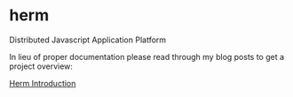 herm
====

Distributed Javascript Application Platform

In lieu of proper documentation please read through my blog posts to get a project overview:

[Herm Introduction](http://dpedley.blogspot.com/2013/02/herm-virtual-supercomputer-platform.html)

